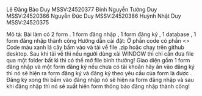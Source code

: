 Lê Đăng Bảo Duy MSSV:24520377
Đinh Nguyễn Tường Duy MSSV:24520366
Nguyễn Đức Duy MSSV:24520386
Huỳnh Nhật Duy MSSV:24520375

Mô tả: 
Bài làm có 2 form . 1 form đăng nhập , 1 form đăng ký , 1 database , 1 form đăng nhập thành công
Hướng dẫn cài đặt:
Ở phần code có phần <> Code màu xanh lá cây bấm vào và tải về file .zip hoặc chạy trên github desktop.
Sau khi tải về thì nếu người dùng xài WINDOW thì chỉ cần đưa file qua một folder bất kì thì có thể mở file bình thường!
Giao diện gồm 1 form đăng nhập và một form đăng ký nếu chưa có tài khoản hãy ấn vào đăng ký thì nó sẽ hiện ra form đăng ký và đăng ký theo yêu cầu của form là được . 
Đăng ký xong thì bấm vào đăng nhập nó sẽ hiện ra form đăng nhập và sau khi đăng nhập thì nó sẽ xuất hiên form thông báo đăng nhập thành công!
